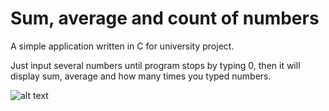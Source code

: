 # Sum, average and count of numbers

A simple application written in C for university project. 

Just input several numbers until program stops by typing 0, then it will display sum, average and how many times you typed numbers. 

![alt text](http://Desktop/1.png)
